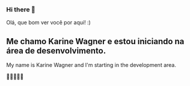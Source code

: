### Hi there 👋

Olá, que bom ver você por aqui! :)

Me chamo Karine Wagner e estou iniciando na área de desenvolvimento.
-
My name is Karine Wagner and I'm starting in the development area.

🥰🚀👩🏼‍💻


<!--
**karinewagner/karinewagner** is a ✨ _special_ ✨ repository because its `README.md` (this file) appears on your GitHub profile.

Here are some ideas to get you started:

- 🔭 I’m currently working on ...
- 🌱 I’m currently learning ...
- 👯 I’m looking to collaborate on ...
- 🤔 I’m looking for help with ...
- 💬 Ask me about ...
- 📫 How to reach me: ...
- 😄 Pronouns: ...
- ⚡ Fun fact: ...
-->
